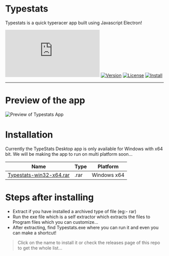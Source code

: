 # Typestats

Typestats is a quick typeracer app built using Javascript Electron! 

[![Average Size](https://img.shields.io/github/repo-size/spotify-api/spotify-api.js?label=Average%20Size&style=for-the-badge)](https://github.com/Scientific-Guy/Typestats/)
[![Version](https://img.shields.io/badge/Version-v2.0.0-orange?style=for-the-badge)](https://github.com/Scientific-Guy/Typestats/releases/tag/2.0.0)
[![License](https://img.shields.io/badge/License-MIT-green?style=for-the-badge)](https://github.com/Scientific-Guy/Typestats/)
[![Install](https://img.shields.io/badge/Install-Guide-yellow?style=for-the-badge)](https://github.com/Scientific-Guy/Typestats/blob/main/Installation.md/)

---

# Preview of the app

![Preview of Typestats App](https://i.imgur.com/WzTaRaP.png)

# Installation

Currently the TypeStats Desktop app is only available for Windows with x64 bit. We will be making the app to run on multi platform soon...

| Name | Type | Platform |
|--------|-------|-----------|
| [Typestats-win32-x64.rar](https://github.com/Scientific-Guy/Typestats/releases/download/2.0.0/Typestats-win32-x64.rar)  | .rar  | Windows x64  |

# Steps after installing

- Extract if you have installed a archived type of file (eg:- rar)
- Run the exe file which is a self extractor which extracts the files to Program files which you can customize...
- After extracting, find Typestats.exe where you can run it and even you can make a shortcut!

> Click on the name to install it or check the releases page of this repo to get the whole list...
